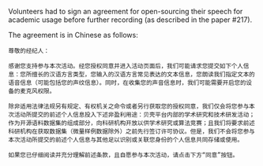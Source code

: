 Volunteers had to sign an agreement for open-sourcing their speech for academic usage before further recording (as described in the paper #217).

The agreement is in Chinese as follows:

```
尊敬的经纪人：

感谢您支持参与本次活动。经您授权同意并进入活动页面后，我们可能请求您提交如下个人信息：您所擅长的汉语方言类型，您输入的汉语方言常见表达的文本信息，您朗读我们指定文本的语音信息（可能包括您的声纹信息）。同时，在收集您的声音信息时，我们可能需要开启您的设备的麦克风权限。

除非适用法律法规另有规定、有权机关之命令或者另行获取您的授权同意，我们仅会将您参与本次活动所提交的前述个人信息投入下述非盈利用途：贝壳平台内部的学术研究和技术研发活动；作为开源语料数据集的组成部分，向科研机构开放以供学术研究或算法竞赛；且我们将要求前述科研机构在获取数据集（微量样例数据除外）之前先行签订许可协议。但是，我们不会将您参与本次活动所提交的前述个人信息与其他足以识别或关联您身份的个人信息共同存储或使用。

如果您已仔细阅读并充分理解前述条款，且自愿参与本次活动，请点击下方“同意”按钮。
```
